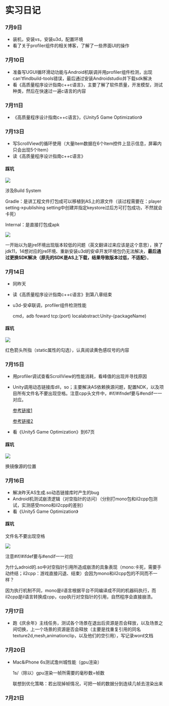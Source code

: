 # 实习日记

### 7月9日

- 装机，安装vs，安装u3d，配置环境
- 看了关于profiler组件的相关博客，了解了一些界面UI的操作

### 7月10日

- 准备写UGUI循环滑动功能与Android机联调并用profiler组件检测，出现can'tfindbuild-tools错误，最后通过安装Androidstudio并下载sdk解决
- 看《高质量程序设计指南c++c语言》，主要了解了软件质量，开发模型，测试种类，然后在快速过一遍c语言的内容

### 7月11日

- 《高质量程序设计指南c++c语言》，《Unity5 Game Optimization》

### 7月13日

- 写ScrollView的循环使用（大量Item数据在6个Item控件上显示信息，屏幕内只会出现5个Item）
- 读《高质量程序设计指南c++c语言》

#### 踩坑

![](C:\Users\ranqinyuan.than\Desktop\ReadingNotes\internship\PictureQuote\IMG_1621.JPG)

涉及Build System

Gradle：是讲工程文件打包成可以移植到AS上的源文件（该过程需要在：player setting->publishing setting中创建并指定keystore过后方可打包成功，不然就会卡死）

Internal：是直接打包成apk

![](C:\Users\ranqinyuan.than\Desktop\ReadingNotes\internship\PictureQuote\failedtobuildapk.png)

一开始以为是jre环境出现版本较低的问题（英文翻译过来应该是这个意思），换了jdk11，14想对应的jre环境、重新安装u3d的安卓开发环境包仍无法解决，**最后通过更换SDK解决（原先的SDK是AS上下载，结果导致版本过低，不适配）**。

### 7月14日

- 同昨天

- 读《高质量程序设计指南c++c语言》到第八章结束

- u3d-安卓联调，profiler组件检测性能

  cmd，adb foward tcp:(port) localabstract:Unity-(packageName)

#### 踩坑

![](C:\Users\ranqinyuan.than\Desktop\ReadingNotes\internship\PictureQuote\QQ截图20200714191852.png)

红色箭头所指（static属性的勾选），认真阅读黄色感叹号的内容

### 7月15日

- 用profiler调试查看ScrollView的性能消耗，看峰值的出现并寻找原因

- Unity调用动态链接库dll，so；主要解决AS依赖换源问题，配置NDK，以及项目所有文件名不要出现空格。注意cpp头文件中，#if/#ifndef要与#endif一一对应。

  [参考链接1](https://www.jianshu.com/p/f37bb72979a1)

  [参考链接2](https://blog.csdn.net/yangxuan0261/article/details/52420833)

- 看《Unity5 Game Optimization》到67页

#### 踩坑

![](C:\Users\ranqinyuan.than\Desktop\ReadingNotes\internship\PictureQuote\QQ截图20200716140322.png)

换镜像源的位置

### 7月16日

- 解决昨天AS生成.so动态链接库时产生的bug
- Android机测试崩溃逻辑（对空指针的访问）（分别打mono包和il2cpp包测试，实测感受mono和il2cpp的差别）
- 看《Unity5 Game Optimization》

#### 踩坑

文件名不要出现空格

![](C:\Users\ranqinyuan.than\Desktop\ReadingNotes\internship\PictureQuote\QQ截图20200716140138.png)

注意#if/#ifdef要与#endif一一对应



为什么adroid的.so中对空指针引用所造成崩溃的具象表现（mono:卡死，需要手动终结；il2cpp：游戏直接闪退、结束）会因为mono和il2cpp包的不同而不一样？

​	因为执行机制不同，mono是il语言根据平台不同编译成不同的机器码执行，而il2cpp是il语言转换成cpp，cpp执行对空指针的引用，自然程序会直接崩溃。



### 7月17日

- 跑《庆余年》主线任务，测试各个场景在退出后资源是否会释放，以及场景之间切换，上一个场景的资源是否会释放（主要是找重复引用的同名texture2d,mesh,animationclip，以及他们的空引用），写记录word文档



### 7月20日

- Mac&iPhone 6s测试澹州城性能（gpu渲染）

  1s/（除以）gpu渲染一帧所需要的毫秒数=帧数

  联想到优化策略：若出现掉帧情况，可把一帧的数据分到连续几帧去渲染出来

### 7月21日

